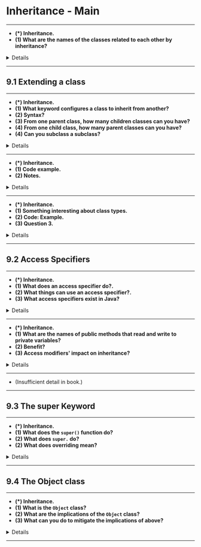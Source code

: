 # Inheritance - Main

---

- __(*) Inheritance.__
- __(1) What are the names of the classes related to each other by inheritance?__

<details>

- (1)
    - Base class (parent).
    - Derived class (child, subclass).

</details>

---

## 9.1 Extending a class

---

- __(*) Inheritance.__
- __(1) What keyword configures a class to inherit from another?__
- __(2) Syntax?__
- __(3) From one parent class, how many children classes can you have?__
- __(4) From one child class, how many parent classes can you have?__
- __(4) Can you subclass a subclass?__

<details>

- (1) `extends`.
- (2)

```java
public class __ChildClass__ extends __ParentClass__ {

}
```

- (3) Unlimited.
- (4) 1.
- (5) Yes.

</details>

---

- __(*) Inheritance.__
- __(1) Code example.__
- __(2) Notes.__

<details>

- (1)

```java
// File name: Animal.java
public class Animal {
    String name;
    public String hello() {
        return "Hello, I'm " + name + "!";
    }
}

// File name: Dog.java
public class Dog extends Animal {
    public Dog(String name) {
        this.name = name;
    }
    public String hello() {
        return "Woof, I'm " + this.name + "!";
    }
}
```

- (2)
    - The subclass did not need to redefine any member variables.
    - The `hello` method was redefined.

</details>

---

- __(*) Inheritance.__
- __(1) Something interesting about class types.__
- __(2) Code: Example.__
- __(3) Question 3.__

<details>

- (1)
    - When defining an object variable, it's parent class can be used as the type.
    - Logic: Regardless of the subclass, it would at least have the behaviour (think methods) of it's parent.
- (2)
    - `Dog myDog = new Dog("Fido");`.
    - `Animal myDog = new Dog("Fido");`.

</details>

---

## 9.2 Access Specifiers

---

- __(*) Inheritance.__
- __(1) What does an access specifier do?.__
- __(2) What things can use an access specifier?.__
- __(3) What access specifiers exist in Java?__

<details>

- (1) Controls the access and visibility of it's member.
- (2)
    - A class member field (variable?).
    - A class method.
    - (Others too from a Google.)
- (3)
    - `private`
    - `protected`
    - `public`

</details>

---

- __(*) Inheritance.__
- __(1) What are the names of public methods that read and write to private variables?__
- __(2) Benefit?__
- __(3) Access modifiers' impact on inheritance?__

<details>

- (1) Getters and setters.
- (2) Allows the flexibility to impose sensible restrictions on the values that a member can take.
- (3)
    - `public` members are inherited.
    - `protected` members are inherited but behave as private to outside the class.
    - `private` members are not inherited.

</details>

---

- (Insufficient detail in book.)

---

## 9.3 The super Keyword

---

- __(*) Inheritance.__
- __(1) What does the `super()` function do?__
- __(2) What does `super.` do?__
- __(2) What does overriding mean?__

<details>

- (1) Call the parent class' constructor function.
- (2) Provide access to the parent class' methods.
- (2) When a child class defines a method that replaces a parent's method of the same name.

</details>

---

## 9.4 The Object class

---

- __(*) Inheritance.__
- __(1) What is the `Object` class?__
- __(2) What are the implications of the `Object` class?__
- __(3) What can you do to mitigate the implications of above?__

<details>

- (1) The parent class to all other classes.
- (2)
    - The `Object` class contains a number of methods.
    - All classes inherit these methods.
    - E.g. `toString()`.
- (3) Override these methods.

</details>

---
